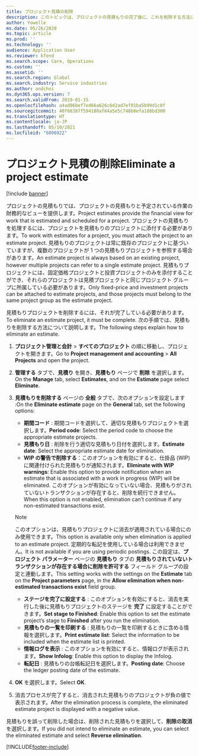 ```yaml
---
title: プロジェクト見積の削除
description: このトピックは、プロジェクトの見積もりの完了後に、これを削除する方法について説明します。
author: Yowelle
ms.date: 05/26/2020
ms.topic: article
ms.prod: ''
ms.technology: ''
audience: Application User
ms.reviewer: kfend
ms.search.scope: Core, Operations
ms.custom: ''
ms.assetid: ''
ms.search.region: Global
ms.search.industry: Service industries
ms.author: andchoi
ms.dyn365.ops.version: 7
ms.search.validFrom: 2019-01-15
ms.openlocfilehash: a4ad06bef7ed66a626c6d2ad7ef01ba5b99d1c0f
ms.sourcegitcommit: 40f68387f594180af64a5e5c748b6efa188bd300
ms.translationtype: HT
ms.contentlocale: ja-JP
ms.lasthandoff: 05/10/2021
ms.locfileid: "6006922"
---
```

# <a name="eliminate-a-project-estimate"></a><span data-ttu-id="28ed9-103">プロジェクト見積の削除</span><span class="sxs-lookup"><span data-stu-id="28ed9-103">Eliminate a project estimate</span></span>

[!include [banner](../includes/banner.md)]

<span data-ttu-id="28ed9-104">プロジェクトの見積もりでは、プロジェクトの見積もりと予定されている作業の財務的なビューを提供します。</span><span class="sxs-lookup"><span data-stu-id="28ed9-104">Project estimates provide the financial view for work that is estimated and scheduled for a project.</span></span> <span data-ttu-id="28ed9-105">プロジェクトの見積もりを処理するには、プロジェクトを見積もりのプロジェクトに添付する必要があります。</span><span class="sxs-lookup"><span data-stu-id="28ed9-105">To work with estimates for a project, you must attach the project to an estimate project.</span></span> <span data-ttu-id="28ed9-106">見積もりのプロジェクトは常に既存のプロジェクトに基づいていますが、複数のプロジェクトが 1 つの見積もりプロジェクトを参照する場合があります。</span><span class="sxs-lookup"><span data-stu-id="28ed9-106">An estimate project is always based on an existing project, however multiple projects can refer to a single estimate project.</span></span> <span data-ttu-id="28ed9-107">見積もりプロジェクトには、固定価格プロジェクトと投資プロジェクトのみを添付することができ、それらのプロジェクトは見積プロジェクトと同じプロジェクト グループに所属している必要があります。</span><span class="sxs-lookup"><span data-stu-id="28ed9-107">Only fixed-price and investment projects can be attached to estimate projects, and those projects must belong to the same project group as the estimate project.</span></span>

<span data-ttu-id="28ed9-108">見積もりプロジェクトを削除するには、それが完了している必要があります。</span><span class="sxs-lookup"><span data-stu-id="28ed9-108">To eliminate an estimate project, it must be complete.</span></span> <span data-ttu-id="28ed9-109">次の手順では、見積もりを削除する方法について説明します。</span><span class="sxs-lookup"><span data-stu-id="28ed9-109">The following steps explain how to eliminate an estimate.</span></span>

1. <span data-ttu-id="28ed9-110">**プロジェクト管理と会計** > **すべてのプロジェクト** の順に移動し、プロジェクトを開きます。</span><span class="sxs-lookup"><span data-stu-id="28ed9-110">Go to **Project management and accounting** > **All Projects** and open the project.</span></span> 
2. <span data-ttu-id="28ed9-111">**管理する** タブで、**見積り** を開き、**見積もり** ページで **削除** を選択します。</span><span class="sxs-lookup"><span data-stu-id="28ed9-111">On the **Manage** tab, select **Estimates**, and on the **Estimate** page select **Eliminate**.</span></span>
3. <span data-ttu-id="28ed9-112">**見積もりを削除する** ページの **全般** タブで、次のオプションを設定します :</span><span class="sxs-lookup"><span data-stu-id="28ed9-112">On the **Eliminate estimate** page on the **General** tab, set the following options:</span></span>

   - <span data-ttu-id="28ed9-113">**期間コード** : 期間コードを選択して、適切な見積もりプロジェクトを選択します。</span><span class="sxs-lookup"><span data-stu-id="28ed9-113">**Period code**: Select the period code to choose the appropriate estimate projects.</span></span> 
   - <span data-ttu-id="28ed9-114">**見積もり日** : 削除を行う適切な見積もり日付を選択します。</span><span class="sxs-lookup"><span data-stu-id="28ed9-114">**Estimate date**: Select the appropriate estimate date for elimination.</span></span>
   - <span data-ttu-id="28ed9-115">**WIP の警告で削除する**：このオプションを有効にすると、仕掛品 (WIP) に関連付けられた見積もりが通知されます。</span><span class="sxs-lookup"><span data-stu-id="28ed9-115">**Eliminate with WIP warnings**: Enable this option to provide notification when an estimate that is associated with a work in progress (WIP) will be eliminated.</span></span> <span data-ttu-id="28ed9-116">このオプションが有効になっていない場合、見積もりがされていないトランザクションが存在すると、削除を続行できません。</span><span class="sxs-lookup"><span data-stu-id="28ed9-116">When this option is not enabled, elimination can’t continue if any non-estimated transactions exist.</span></span> 
   > [!NOTE]
   > <span data-ttu-id="28ed9-117">このオプションは、見積もりプロジェクトに消去が適用されている場合にのみ使用できます。</span><span class="sxs-lookup"><span data-stu-id="28ed9-117">This option is available only when elimination is applied to an estimate project.</span></span> <span data-ttu-id="28ed9-118">定期的な転記を使用している場合は利用できません。</span><span class="sxs-lookup"><span data-stu-id="28ed9-118">It is not available if you are using periodic postings.</span></span> <span data-ttu-id="28ed9-119">この設定は、**プロジェクト パラメーター** ページの **見積もり** タブの **見積もりされていないトランザクションが存在する場合に削除を許可する** フィールド グループの設定と連動します。</span><span class="sxs-lookup"><span data-stu-id="28ed9-119">This setting works with the settings on the **Estimate** tab on the **Project parameters** page, in the **Allow elimination when non-estimated transactions exist** field group.</span></span>
   - <span data-ttu-id="28ed9-120">**ステージを完了に設定する** : このオプションを有効にすると、消去を実行した後に見積もりプロジェクトのステージを **完了** に設定することができます。</span><span class="sxs-lookup"><span data-stu-id="28ed9-120">**Set stage to Finished**: Enable this option to set the estimate project’s stage to **Finished** after you run the elimination.</span></span>
   - <span data-ttu-id="28ed9-121">**見積もりの一覧を印刷する** : 見積もりの一覧を印刷するときに含める情報を選択します。</span><span class="sxs-lookup"><span data-stu-id="28ed9-121">**Print estimate list**: Select the information to be included when the estimate list is printed.</span></span>
   - <span data-ttu-id="28ed9-122">**情報ログを表示** : このオプションを有効にすると、情報ログが表示されます。</span><span class="sxs-lookup"><span data-stu-id="28ed9-122">**Show Infolog**: Enable this option to display the Infolog.</span></span>
   - <span data-ttu-id="28ed9-123">**転記日** : 見積もりの台帳転記日を選択します。</span><span class="sxs-lookup"><span data-stu-id="28ed9-123">**Posting date**: Choose the ledger posting date of the estimate.</span></span>

4.  <span data-ttu-id="28ed9-124">**OK** を選択します。</span><span class="sxs-lookup"><span data-stu-id="28ed9-124">Select **OK**.</span></span>
5. <span data-ttu-id="28ed9-125">消去プロセスが完了すると、消去された見積もりのプロジェクトが負の値で表示されます。</span><span class="sxs-lookup"><span data-stu-id="28ed9-125">After the elimination process is complete, the eliminated estimate project is displayed with a negative value.</span></span> 

<span data-ttu-id="28ed9-126">見積もりを誤って削除した場合は、削除された見積もりを選択して、**削除の取消** を選択します。</span><span class="sxs-lookup"><span data-stu-id="28ed9-126">If you did not intend to eliminate an estimate, you can select the eliminated estimate and select **Reverse elimination**.</span></span>   


[!INCLUDE[footer-include](../includes/footer-banner.md)]